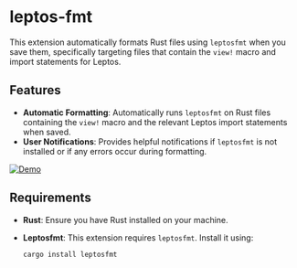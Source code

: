 # leptos-fmt

This extension automatically formats Rust files using `leptosfmt` when you save them, specifically targeting files that contain the `view!` macro and import statements for Leptos.

## Features

- **Automatic Formatting**: Automatically runs `leptosfmt` on Rust files containing the `view!` macro and the relevant Leptos import statements when saved.
- **User Notifications**: Provides helpful notifications if `leptosfmt` is not installed or if any errors occur during formatting.

[![Demo](https://img.youtube.com/vi/dS92U-yv7co/0.jpg)](https://youtu.be/dS92U-yv7co)

## Requirements

- **Rust**: Ensure you have Rust installed on your machine.
- **Leptosfmt**: This extension requires `leptosfmt`. Install it using:

  ```bash
  cargo install leptosfmt

